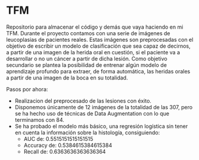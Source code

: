 # TFM
Repositorio para almacenar el código y demás que vaya haciendo en mi TFM. Durante el proyecto contamos con una serie de imágenes de leucoplasias de pacientes reales. Estas imágenes son preprocesadas con el objetivo de escribir un modelo de clasificación que sea capaz de decirnos, a partir de una imagen de la herida oral en cuestión, si el paciente va a desarrollar o no un cáncer a partir de dicha lesión. Como objetivo secundario se plantea la posibilidad de entrenar algún modelo de aprendizaje profundo para extraer, de forma automática, las heridas orales a partir de una imagen de la boca en su totalidad.

Pasos por ahora:
* Realizacion del preprocesado de las lesiones con éxito.
* Disponemos únicamente de 12 imágenes de la totalidad de las 307, pero se ha hecho uso de técnicas de Data Augmentation con lo que terminamos con 84.
* Se ha probado el modelo más básico, una regresión logística sin tener en cuenta la información sobre la histología, consiguiendo:
  * AUC de: 0.5515151515151515
  * Accuracy de: 0.5384615384615384
  * Recall de: 0.6363636363636364
